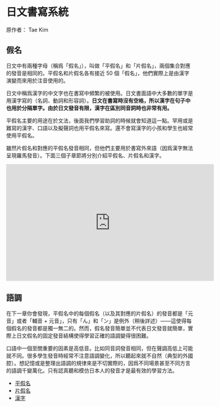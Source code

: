 # 日文書寫系統
原作者： Tae Kim

## 假名

日文中有兩種字母（稱爲「假名」），叫做「平假名」和「片假名」，兩個集合對應的發音是相同的。平假名和片假名各有接近 50 個「假名」，他們實際上是由漢字演變而來用於注音使用的。

日文中稱爲漢字的中文字也在書寫中頻繁的被使用。日文書面語中大多數的單字是用漢字寫的（名詞、動詞和形容詞）。__日文在書寫時沒有空格，所以漢字在句子中也用於分隔單字。由於日文發音有限，漢字在區別同音詞時也非常有用。__

平假名主要的用途在於文法，後面我們學習助詞的時候就會知道這一點。罕用或是難寫的漢字、口語以及擬聲詞也用平假名來寫。還不會寫漢字的小孩和學生也經常使用平假名。

雖然片假名和對應的平假名發音相同，但他們主要用於書寫外來語（因爲漢字無法呈現羅馬發音）。下面三個子章節將分別介紹平假名、片假名和漢字。



<div class="video-container">
<iframe width="560" height="315" src="https://www.youtube.com/embed/KBYMuJ7B5Dg" frameborder="0" allow="accelerometer; autoplay; clipboard-write; encrypted-media; gyroscope; picture-in-picture" allowfullscreen></iframe>
</div>



## 語調

在下一章你會發現，平假名中的每個假名（以及其對應的片假名）的發音都是「元音」或者「輔音 + 元音」，只有「ん」和「ン」是例外（稍後詳述）——這使得每個假名的發音都是獨一無二的。然而，假名發音簡單並不代表日文發音就簡單，實際上日文假名的固定發音結構使得學習正確的語調變得很困難。

口語中一個至關重要的因素是高低音。比如同音詞發音相同，但在聲調高低上可能就不同。很多學生發音時經常不注意語調變化，所以聽起來就不自然（典型的外國腔）。想記憶或是整理出語調的規律來是不切實際的，因爲不同場景甚至不同方言的語調千變萬化。只有認真聽和模仿日本人的發音才是最有效的學習方法。

* [平假名](ch02_hiragana.md)
* [片假名](ch03_katakana.md)
* [漢字](ch04_kanji.md)

